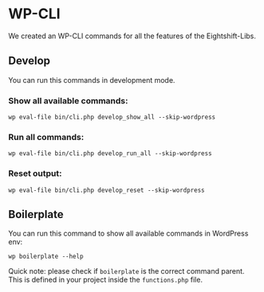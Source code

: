 
# WP-CLI

We created an WP-CLI commands for all the features of the Eightshift-Libs.

## Develop
You can run this commands in development mode.

### Show all available commands:

```wp eval-file bin/cli.php develop_show_all --skip-wordpress```

### Run all commands:

```wp eval-file bin/cli.php develop_run_all --skip-wordpress```

### Reset output:

```wp eval-file bin/cli.php develop_reset --skip-wordpress```

## Boilerplate
You can run this command to show all available commands in WordPress env:

```wp boilerplate --help```

Quick note: please check if `boilerplate` is the correct command parent. This is defined in your project inside the `functions.php` file.

